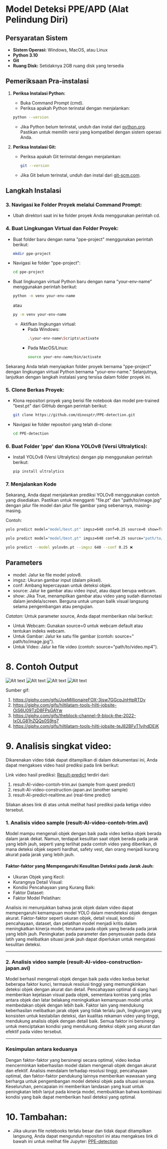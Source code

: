 # Model Deteksi PPE/APD (Alat Pelindung Diri)

## Persyaratan Sistem
- **Sistem Operasi:** Windows, MacOS, atau Linux
- **Python 3.10**
- **Git**
- **Ruang Disk:** Setidaknya 2GB ruang disk yang tersedia

## Pemeriksaan Pra-instalasi

1. **Periksa Instalasi Python:**
   - Buka Command Prompt (cmd).
   - Periksa apakah Python terinstal dengan menjalankan:
     
    ```bash
    python --version
    ```
     
   - Jika Python belum terinstal, unduh dan instal dari [python.org](https://www.python.org/downloads/). Pastikan untuk memilih versi yang kompatibel dengan sistem operasi Anda.

2. **Periksa Instalasi Git:**
   - Periksa apakah Git terinstal dengan menjalankan:
     ```bash
     git --version
     ```
   - Jika Git belum terinstal, unduh dan instal dari [git-scm.com](https://git-scm.com/downloads/).

## Langkah Instalasi

### 3. Navigasi ke Folder Proyek melalui Command Prompt:
   - Ubah direktori saat ini ke folder proyek Anda menggunakan perintah cd.

### 4. Buat Lingkungan Virtual dan Folder Proyek:
   - Buat folder baru dengan nama "ppe-project" menggunakan perintah berikut:
     ```bash
     mkdir ppe-project
     ```
   - Navigasi ke folder "ppe-project":
     ```bash
     cd ppe-project
     ```
   - Buat lingkungan virtual Python baru dengan nama "your-env-name" menggunakan perintah berikut:
     ```bash
     python -m venv your-env-name 
     ```
     atau 
     ```bash
     py -m venv your-env-name
     ```
     - Aktifkan lingkungan virtual:
       - Pada Windows:
         ```bash
         .\your-env-name\Scripts\activate
         ```
       - Pada MacOS/Linux:
         ```bash
         source your-env-name/bin/activate
         ```

Sekarang Anda telah menyiapkan folder proyek bernama "ppe-project" dengan lingkungan virtual Python bernama "your-env-name." Selanjutnya, lanjutkan dengan langkah instalasi yang tersisa dalam folder proyek ini.

### 5. Clone Berkas Proyek:
   - Klona repositori proyek yang berisi file notebook dan model pre-trained "best.pt" dari GitHub dengan perintah berikut:
     ```bash
     git clone https://github.com/dinosptr/PPE-detection.git
     ```
   - Navigasi ke folder repositori yang telah di-clone:
     ```bash
     cd PPE-detection
     ```

### 6. Buat Folder 'ppe' dan Klona YOLOv8 (Versi Ultralytics):
   - Install YOLOv8 (Versi Ultralytics) dengan pip menggunakan perintah berikut:
     ```bash
     pip install ultralytics
     ```

### 7. Menjalankan Kode
Sekarang, Anda dapat menjalankan prediksi YOLOv8 menggunakan contoh yang disediakan. Pastikan untuk mengganti "file.pt" dan "path/to/image.jpg" dengan jalur file model dan jalur file gambar yang sebenarnya, masing-masing.

Contoh:
```bash
yolo predict model="model/best.pt" imgsz=640 conf=0.25 source=0 show=True ✅

yolo predict model="model/best.pt" imgsz=640 conf=0.25 source="path/to/image.jpg" show=True✅

yolo predict --model yolov8n.pt --imgsz 640 --conf 0.25 ❌
```

## Parameters

- model: Jalur ke file model yolov8.
- imgsz: Ukuran gambar input (dalam piksel).
- conf: Ambang kepercayaan untuk deteksi objek.
- source: Jalur ke gambar atau video input, atau dapat berupa webcam.
- show: Jika True, menampilkan gambar atau video yang sudah diannotasi dalam jendela/screen. Berguna untuk umpan balik visual langsung selama pengembangan atau pengujian.

*Catatan:* Untuk parameter source, Anda dapat memberikan nilai berikut:
- Untuk Webcam: Gunakan source=0 untuk webcam default atau tentukan indeks webcam.
- Untuk Gambar: Jalur ke satu file gambar (contoh: source=" path/to/image.jpg").
- Untuk Video: Jalur ke file video (contoh: source="path/to/video.mp4").

# 8. Contoh Output
![Alt text](assets/giphy(1).gif)
![Alt text](assets/giphy(2).gif)
![Alt text](assets/giphy(3).gif)
![Alt text](assets/giphy(4).gif)

Sumber gif:
1. https://giphy.com/gifs/JoeMillionaireFOX-3jsw7GGcpJnHtpRTDv
2. https://giphy.com/gifs/hiltilatam-tools-hilti-jobsite-OjS6U09TzD8FPsGAYw
3. https://giphy.com/gifs/theblock-channel-9-block-the-2022-IxOLG81hZQQs0S9tg7
4. https://giphy.com/gifs/hiltilatam-tools-hilti-jobsite-teJ82BFyT1vjhdDEjK 

# 9. Analisis singkat video:
Dikarenakan video tidak dapat ditampilkan di dalam dokumentasi ini, Anda dapat mengakses video hasil prediksi pada link berikut:

Link video hasil prediksi:
[Result-predict](https://drive.google.com/drive/folders/1v466ISQPV8wDtIrislqu-4TY3b13qJYJ?usp=sharing)
terdiri dari:
1. result-AI-video-contoh-trim.avi (sample from quest predict)
2. result-AI-video-construction-japan.avi (another sample)
3. result-AI-predict-realtime.avi (real-time predict)

Silakan akses link di atas untuk melihat hasil prediksi pada ketiga video tersebut.

### 1. Analisis video sample (result-AI-video-contoh-trim.avi)

Model mampu mengenali objek dengan baik pada video ketika objek berada dalam jarak dekat. Namun, terdapat kesulitan saat objek berada pada jarak yang lebih jauh, seperti yang terlihat pada contoh video yang diberikan, di mana deteksi objek seperti hardhat, safety vest, dan orang menjadi kurang akurat pada jarak yang lebih jauh.

#### Faktor-faktor yang Mempengaruhi Kesulitan Deteksi pada Jarak Jauh:

- Ukuran Objek yang Kecil:
- Kurangnya Detail Visual:
- Kondisi Pencahayaan yang Kurang Baik:
- Faktor Dataset:
- Faktor Model Pelatihan:
    
Analisis ini menunjukkan bahwa jarak objek dalam video dapat mempengaruhi kemampuan model YOLO dalam mendeteksi objek dengan akurat. Faktor-faktor seperti ukuran objek, detail visual, kondisi pencahayaan, dataset, dan pelatihan model menjadi kritis dalam meningkatkan kinerja model, terutama pada objek yang berada pada jarak yang lebih jauh. Peningkatan pada parameter dan penyesuaian pada data latih yang melibatkan situasi jarak jauh dapat diperlukan untuk mengatasi kesulitan deteksi.

---

### 2. Analisis video sample (result-AI-video-construction-japan.avi)

Model berhasil mengenali objek dengan baik pada video kedua berkat beberapa faktor kunci, termasuk resolusi tinggi yang memungkinkan deteksi objek dengan akurat dan detail. Pencahayaan optimal di siang hari memberikan kejelasan visual pada objek, sementara kontras yang jelas antara objek dan latar belakang meningkatkan kemampuan model untuk membedakan objek dengan lebih baik. Faktor lain yang mendukung keberhasilan melibatkan jarak objek yang tidak terlalu jauh, lingkungan yang konsisten untuk kestabilan deteksi, dan kualitas rekaman video yang tinggi, mendukung analisis objek dengan detail baik. Semua faktor ini bersinergi untuk menciptakan kondisi yang mendukung deteksi objek yang akurat dan efektif pada video tersebut.

--- 

### Kesimpulan antara keduanya
Dengan faktor-faktor yang bersinergi secara optimal, video kedua mencerminkan keberhasilan model dalam mengenali objek dengan akurat dan efektif. Analisis mendalam terhadap resolusi tinggi, pencahayaan optimal, dan faktor-faktor pendukung lainnya memberikan wawasan yang berharga untuk pengembangan model deteksi objek pada situasi serupa. Keseluruhan, pencapaian ini memberikan landasan yang kuat untuk peningkatan lebih lanjut pada kinerja model, membuktikan bahwa kombinasi kondisi yang baik dapat memberikan hasil deteksi yang optimal.

# 10. Tambahan:
- Jika ukuran file notebooks terlalu besar dan tidak dapat ditampilkan langsung, Anda dapat mengunduh repositori ini atau mengakses link di bawah ini untuk melihat file Jupyter:
[PPE-detection](https://colab.research.google.com/drive/1G3SBZneEzEMXbKQEcSE8QJ7h7hN4VAIm?usp=sharing)